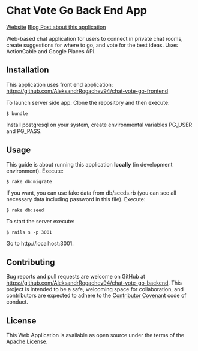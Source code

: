 # Chat Vote Go Back End App

[Website](https://chatvotego.herokuapp.com)
[Blog Post about this application](http://aleksandr-rogachev-blog.com/2017/05/26/chat_vote_go/)

Web-based chat application for users  to connect in private chat rooms, create suggestions for where to go, and vote for the best ideas. Uses ActionCable and Google Places API.

## Installation

This application uses front end application: https://github.com/AleksandrRogachev94/chat-vote-go-frontend

To launch server side app:
Clone the repository and then execute:

    $ bundle

Install postgresql on your system, create environmental variables PG_USER and PG_PASS.

## Usage

This guide is about running this application **locally** (in development environment).
Execute:

    $ rake db:migrate

If you want, you can use fake data from db/seeds.rb (you can see all necessary data including password in this file). Execute:

    $ rake db:seed

To start the server execute:

    $ rails s -p 3001

Go to http://localhost:3001.

## Contributing

Bug reports and pull requests are welcome on GitHub at https://github.com/AleksandrRogachev94/chat-vote-go-backend. This project is intended to be a safe, welcoming space for collaboration, and contributors are expected to adhere to the [Contributor Covenant](http://contributor-covenant.org) code of conduct.


## License

This Web Application is available as open source under the terms of the [Apache License](http://www.apache.org/licenses/).
